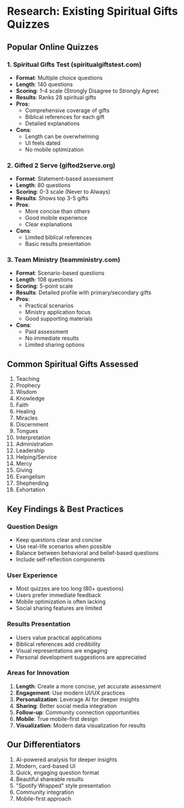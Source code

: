 # Research: Existing Spiritual Gifts Quizzes

## Popular Online Quizzes

### 1. Spiritual Gifts Test (spiritualgiftstest.com)
- **Format**: Multiple choice questions
- **Length**: 140 questions
- **Scoring**: 1-4 scale (Strongly Disagree to Strongly Agree)
- **Results**: Ranks 28 spiritual gifts
- **Pros**:
  - Comprehensive coverage of gifts
  - Biblical references for each gift
  - Detailed explanations
- **Cons**:
  - Length can be overwhelming
  - UI feels dated
  - No mobile optimization

### 2. Gifted 2 Serve (gifted2serve.org)
- **Format**: Statement-based assessment
- **Length**: 80 questions
- **Scoring**: 0-3 scale (Never to Always)
- **Results**: Shows top 3-5 gifts
- **Pros**:
  - More concise than others
  - Good mobile experience
  - Clear explanations
- **Cons**:
  - Limited biblical references
  - Basic results presentation

### 3. Team Ministry (teamministry.com)
- **Format**: Scenario-based questions
- **Length**: 108 questions
- **Scoring**: 5-point scale
- **Results**: Detailed profile with primary/secondary gifts
- **Pros**:
  - Practical scenarios
  - Ministry application focus
  - Good supporting materials
- **Cons**:
  - Paid assessment
  - No immediate results
  - Limited sharing options

## Common Spiritual Gifts Assessed

1. Teaching
2. Prophecy
3. Wisdom
4. Knowledge
5. Faith
6. Healing
7. Miracles
8. Discernment
9. Tongues
10. Interpretation
11. Administration
12. Leadership
13. Helping/Service
14. Mercy
15. Giving
16. Evangelism
17. Shepherding
18. Exhortation

## Key Findings & Best Practices

### Question Design
- Keep questions clear and concise
- Use real-life scenarios when possible
- Balance between behavioral and belief-based questions
- Include self-reflection components

### User Experience
- Most quizzes are too long (80+ questions)
- Users prefer immediate feedback
- Mobile optimization is often lacking
- Social sharing features are limited

### Results Presentation
- Users value practical applications
- Biblical references add credibility
- Visual representations are engaging
- Personal development suggestions are appreciated

### Areas for Innovation
1. **Length**: Create a more concise, yet accurate assessment
2. **Engagement**: Use modern UI/UX practices
3. **Personalization**: Leverage AI for deeper insights
4. **Sharing**: Better social media integration
5. **Follow-up**: Community connection opportunities
6. **Mobile**: True mobile-first design
7. **Visualization**: Modern data visualization for results

## Our Differentiators
1. AI-powered analysis for deeper insights
2. Modern, card-based UI
3. Quick, engaging question format
4. Beautiful shareable results
5. "Spotify Wrapped" style presentation
6. Community integration
7. Mobile-first approach 